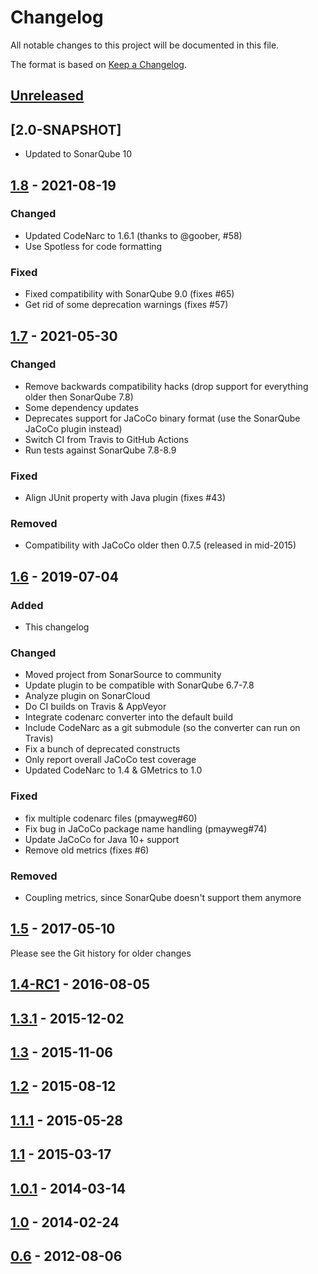 # Changelog
All notable changes to this project will be documented in this file.

The format is based on [Keep a Changelog](https://keepachangelog.com/en/1.0.0/).

## [Unreleased]

## [2.0-SNAPSHOT]
- Updated to SonarQube 10

## [1.8] - 2021-08-19

### Changed
- Updated CodeNarc to 1.6.1 (thanks to @goober, #58)
- Use Spotless for code formatting

### Fixed
- Fixed compatibility with SonarQube 9.0 (fixes #65)
-  Get rid of some deprecation warnings (fixes #57)


## [1.7] - 2021-05-30

### Changed
- Remove backwards compatibility hacks (drop support for everything older then
  SonarQube 7.8)
- Some dependency updates
- Deprecates support for JaCoCo binary format (use the SonarQube JaCoCo plugin
  instead)
- Switch CI from Travis to GitHub Actions
- Run tests against SonarQube 7.8-8.9

### Fixed
- Align JUnit property with Java plugin (fixes #43)

### Removed
- Compatibility with JaCoCo older then 0.7.5 (released in mid-2015)

## [1.6] - 2019-07-04

### Added
- This changelog

### Changed
- Moved project from SonarSource to community
- Update plugin to be compatible with SonarQube 6.7-7.8
- Analyze plugin on SonarCloud
- Do CI builds on Travis & AppVeyor
- Integrate codenarc converter into the default build
- Include CodeNarc as a git submodule (so the converter can run on Travis)
- Fix a bunch of deprecated constructs
- Only report overall JaCoCo test coverage
- Updated CodeNarc to 1.4 & GMetrics to 1.0

### Fixed
- fix multiple codenarc files (pmayweg#60)
- Fix bug in JaCoCo package name handling (pmayweg#74)
- Update JaCoCo for Java 10+ support
- Remove old metrics (fixes #6)

### Removed
- Coupling metrics, since SonarQube doesn't support them anymore

## [1.5] - 2017-05-10

Please see the Git history for older changes

## [1.4-RC1] - 2016-08-05

## [1.3.1] - 2015-12-02

## [1.3] - 2015-11-06

## [1.2] - 2015-08-12

## [1.1.1] - 2015-05-28

## [1.1] - 2015-03-17

## [1.0.1] - 2014-03-14

## [1.0] - 2014-02-24

## [0.6] - 2012-08-06

[Unreleased]: https://github.com/Inform-Software/sonar-groovy/compare/1.8...HEAD
[1.8]: https://github.com/Inform-Software/sonar-groovy/compare/1.7...1.8
[1.7]: https://github.com/Inform-Software/sonar-groovy/compare/1.6...1.7
[1.6]: https://github.com/Inform-Software/sonar-groovy/compare/1.5...1.6
[1.5]: https://github.com/Inform-Software/sonar-groovy/compare/1.4-RC1...1.5
[1.4-RC1]: https://github.com/Inform-Software/sonar-groovy/compare/1.3.1...1.4-RC1
[1.3.1]: https://github.com/Inform-Software/sonar-groovy/compare/1.3...1.3.1
[1.3]: https://github.com/Inform-Software/sonar-groovy/compare/1.2...1.3
[1.2]: https://github.com/Inform-Software/sonar-groovy/compare/1.1.1...1.2
[1.1.1]: https://github.com/Inform-Software/sonar-groovy/compare/1.1...1.1.1
[1.1]: https://github.com/Inform-Software/sonar-groovy/compare/1.0.1...1.1
[1.0.1]: https://github.com/Inform-Software/sonar-groovy/compare/1.0...1.0.1
[1.0]: https://github.com/Inform-Software/sonar-groovy/compare/0.6...1.0
[0.6]: https://github.com/Inform-Software/sonar-groovy/releases/tag/0.6

